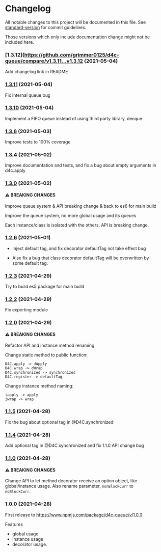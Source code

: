 # Changelog

All notable changes to this project will be documented in this file. See [standard-version](https://github.com/conventional-changelog/standard-version) for commit guidelines.

Those versions which only include documentation change might not be included here.

### [1.3.12](https://github.com/grimmer0125/d4c-queue/compare/v1.3.11...v1.3.12 (2021-05-04)

Add changelog link in README

### [1.3.11](https://github.com/grimmer0125/d4c-queue/compare/v1.3.10...v1.3.11) (2021-05-04)

Fix internal queue bug

### [1.3.10](https://github.com/grimmer0125/d4c-queue/compare/v1.3.6...v1.3.10) (2021-05-04)

Implement a FIFO queue instead of using third party library, denque

### [1.3.6](https://github.com/grimmer0125/d4c-queue/compare/v1.3.4...v1.3.6) (2021-05-03)

Improve tests to 100% coverage

### [1.3.4](https://github.com/grimmer0125/d4c-queue/compare/v1.3.4...v1.3.0) (2021-05-02)

Improve documentation and tests, and fix a bug about empty arguments in d4c.apply

### [1.3.0](https://github.com/grimmer0125/d4c-queue/compare/v1.2.6...v1.3.0) (2021-05-02)

#### ⚠ BREAKING CHANGES

Improve queue system & API breaking change & back to es6 for main build

Improve the queue system, no more global usage and its queues

Each instance/class is isolated with the others. API is breaking change.

### [1.2.6](https://github.com/grimmer0125/d4c-queue/compare/v1.2.3...v1.2.6) (2021-05-01)

- Inject default tag, and fix decorator defaultTag not take effect bug

- Also fix a bug that class decorator defaultTag will be overwritten by
  some default tag.

### [1.2.3](https://github.com/grimmer0125/d4c-queue/compare/v1.2.2...v1.2.3) (2021-04-29)

Try to build es5 package for main build

### [1.2.2](https://github.com/grimmer0125/d4c-queue/compare/v1.2.0...v1.2.2) (2021-04-29)

Fix exporting module

### [1.2.0](https://github.com/grimmer0125/d4c-queue/compare/v1.1.5...v1.2.0) (2021-04-29)

#### ⚠ BREAKING CHANGES

Refactor API and instance method renaming

Change static method to public function:

```
D4C.apply -> dApply
D4C.wrap -> dWrap
D4C.synchronized -> synchronized
D4C.register -> defaultTag
```

Change instance method naming:

```
iapply -> apply
iwrap -> wrap
```

### [1.1.5](https://github.com/grimmer0125/d4c-queue/compare/v1.1.4...v1.1.5) (2021-04-28)

Fix the bug about optional tag in @D4C.synchronized

### [1.1.4](https://github.com/grimmer0125/d4c-queue/compare/v1.1.0...v1.1.4) (2021-04-28)

Add optional tag in @D4C.synchronized and fix 1.1.0 API change bug

### [1.1.0](https://github.com/grimmer0125/d4c-queue/compare/v1.0.0...v1.1.0) (2021-04-28)

#### ⚠ BREAKING CHANGES

Change API to let method decorator receive an option object, like global/instance usage.
Also rename parameter, `nonBlockCurr` to `noBlockCurr`.

### 1.0.0 (2021-04-28)

First release to https://www.npmjs.com/package/d4c-queue/v/1.0.0

Features

- global usage
- instance usage
- decorator usage.
